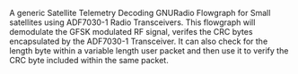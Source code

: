 A generic Satellite Telemetry Decoding GNURadio Flowgraph for Small satellites using ADF7030-1 Radio Transceivers.
This flowgraph will demodulate the GFSK modulated RF signal, verifes the CRC bytes encapsulated by the ADF7030-1 Transceiver. 
It can also check for the length byte within a variable length user packet and then use it to verify the CRC byte included within the same packet. 
